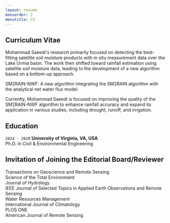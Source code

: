 ```yaml
---
layout: resume
menuorder: 2
menutitle: CV
---
```

## Curriculum Vitae
Mohammad Saeedi's research primarily focused on detecting the best-fitting satellite soil moisture products with in situ measurement data over the Lake Urmia basin. The work then shifted toward rainfall estimation using satellite soil moisture data, leading to the development of a new algorithm based on a bottom-up approach.

SM2RAIN-NWF: A new algorithm integrating the SM2RAIN algorithm with the analytical net water flux model.

Currently, Mohammad Saeedi is focused on improving the quality of the SM2RAIN-NWF algorithm to enhance rainfall accuracy and expand its application in various studies, including drought, runoff, and irrigation.  <br/>

## Education

`2024 - 2028`
__University of Virginia, VA, USA__ <br/>
Ph.D. in Civil & Environmental Engineering


## Invitation of Joining the Editorial Board/Reviewer 

Transactions on Geoscience and Remote Sensing <br/>
Science of the Total Environment <br/>
Journal of Hydrology <br/>
IEEE Journal of Selected Topics in Applied Earth Observations and Remote Sensing <br/>
Water Resources Management <br/>
International Journal of Climatology <br/>
PLOS ONE<br/>
American Journal of Remote Sensing<br/>

<!-- ### Footer

Last updated: May 2013 -->


